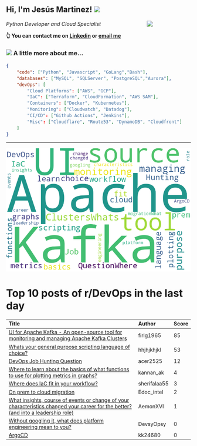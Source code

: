 <!--
**jmartinezl/jmartinezl** is a ✨ _special_ ✨ repository because its `README.md` (this file) appears on your GitHub profile.

Here are some ideas to get you started:

- 🔭 I’m currently working on ...
- 🌱 I’m currently learning ...
- 👯 I’m looking to collaborate on ...
- 🤔 I’m looking for help with ...
- 💬 Ask me about ...
- 📫 How to reach me: ...
- 😄 Pronouns: ...
- ⚡ Fun fact: ...
-->

<h2>Hi, I'm Jesús Martinez! <img src="https://media.giphy.com/media/WUlplcMpOCEmTGBtBW/giphy.gif" width="30"> </h2>
<img align='right' src="https://media.giphy.com/media/NytMLKyiaIh6VH9SPm/giphy.gif" width="120">
<p><em>Python Developer and Cloud Specialist
</em></p>

**👆 You can contact me on [Linkedin](https://www.linkedin.com/in/jes%C3%BAs-martinez-2b7b10104/) or [email me](mailto:jesus.mtz.lorenzo@gmail.com)**

### <img src="https://media.giphy.com/media/VgCDAzcKvsR6OM0uWg/giphy.gif" width="50"> A little more about me...  

```json
{
    "code": ["Python", "Javascript", "GoLang","Bash"],
    "databases": ["MySQL", "SQLServer", "PostgreSQL","Aurora"],
    "devOps": [
        "Cloud Platforms": ["AWS", "GCP"],
        "IaC": ["Terraform", "CloudFormation", "AWS SAM"],
        "Containers": ["Docker", "Kubernetes"],
        "Monitoring": ["Cloudwatch", "Datadog"],
        "CI/CD": ["Github Actions", "Jenkins"],
        "Misc": ["Cloudflare", "Route53", "DynamoDB", "Cloudfront"]
    ]
}
```
---

![Wordcloud](./cloud.png)

# Top 10 posts of r/DevOps in the last day

| Title | Author | Score |
|:---|:---|:---|
| [UI for Apache Kafka - An open-source tool for monitoring and managing Apache Kafka Clusters](https://www.reddit.com/r/devops/comments/x53x7v/ui_for_apache_kafka_an_opensource_tool_for/) | firig1965 | 85 |
| [Whats your general purpose scripting language of choice?](https://www.reddit.com/r/devops/comments/x4v1o9/whats_your_general_purpose_scripting_language_of/) | hhjhjkhjkl | 53 |
| [DevOps Job Hunting Question](https://www.reddit.com/r/devops/comments/x5e0f9/devops_job_hunting_question/) | acer2525 | 12 |
| [Where to learn about the basics of what functions to use for plotting metrics in graphs?](https://www.reddit.com/r/devops/comments/x51bct/where_to_learn_about_the_basics_of_what_functions/) | kannan_ak | 4 |
| [Where does IaC fit in your workflow?](https://www.reddit.com/r/devops/comments/x5kjvb/where_does_iac_fit_in_your_workflow/) | sherifalaa55 | 3 |
| [On prem to cloud migration](https://www.reddit.com/r/devops/comments/x5kv85/on_prem_to_cloud_migration/) | Edoc_intel | 2 |
| [What insights, course of events or change of your characteristics changed your career for the better? (and into a leadership role)](https://www.reddit.com/r/devops/comments/x53k02/what_insights_course_of_events_or_change_of_your/) | AemonXVI | 1 |
| [Without googling it, what does platform engineering mean to you?](https://www.reddit.com/r/devops/comments/x5j3ia/without_googling_it_what_does_platform/) | DevsyOpsy | 0 |
| [ArgoCD](https://www.reddit.com/r/devops/comments/x4wo9j/argocd/) | kk24680 | 0 |
